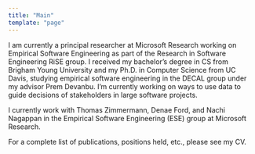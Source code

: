 ```yaml
---
title: "Main"
template: "page"
---
```



I am currently a principal researcher at Microsoft Research working on Empirical Software Engineering as part of the Research in Software Engineering RiSE group. I received my bachelor’s degree in CS from Brigham Young University and my Ph.D. in Computer Science from UC Davis, studying empirical software engineering in the DECAL group under my advisor Prem Devanbu.  I’m currently working on ways to use data to guide decisions of stakeholders in large software projects.

I currently work with Thomas Zimmermann, Denae Ford, and Nachi Nagappan in the Empirical Software Engineering (ESE) group at Microsoft Research.

For a complete list of publications, positions held, etc., please see my CV.

